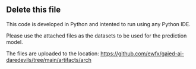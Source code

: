 ## Delete this file

This code is developed in Python and intented to run using any Python IDE.

Please use the attached files as the datasets to be used for the prediction model.

The files are uploaded to the location: https://github.com/ewfx/gaied-ai-daredevils/tree/main/artifacts/arch


